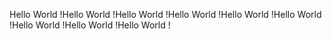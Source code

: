 Hello World !Hello World !Hello World !Hello World !Hello World !Hello World !Hello World !Hello World !Hello World !
